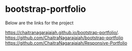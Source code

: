 # bootstrap-portfolio

Below are the links for the project

https://chaitranagarajaiah.github.io/bootstrap-portfolio/.
https://github.com/ChaitraNagarajaiah/bootstrap-portfolio
https://github.com/ChaitraNagarajaiah/Responsive-Portfolio
